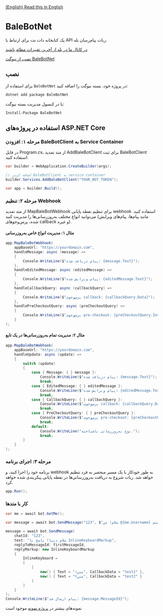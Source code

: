 [(English) Read this in English](README.md)

# BaleBotNet

یک کتابخانه دات نت برای ارتباط با API ربات پیام‌رسان بله.

[در کانال ما در بله از آخرین تغییرات مطلع باشید](https://ble.ir/BaleBotNet)

[نصب از نیوگت BaleBotNet](https://www.nuget.org/packages/BaleBotNet)

## نصب

برای استفاده از `BaleBotNet` در پروژه خود، بسته نیوگت را اضافه کنید:

```bash
dotnet add package BaleBotNet
```

یا در کنسول مدیریت بسته نیوگت:

```bash
Install-Package BaleBotNet
```

## استفاده در پروژه‌های ASP.NET Core

### مرحله ۱: افزودن BaleBotClient به Service Container

در فایل Program.cs، از متد تمدید AddBaleBotClient برای ثبت BaleBotClient استفاده کنید:

```csharp
var builder = WebApplication.CreateBuilder(args);

// اضافه کردن BaleBotClient به service container
builder.Services.AddBaleBotClient("YOUR_BOT_TOKEN");

var app = builder.Build();
```

### مرحله ۲: تنظیم Webhook

از متد تمدید MapBaleBotWebhook برای تنظیم نقطه پایانی webhook استفاده کنید. می‌توانید انواع مختلف به‌روزرسانی‌ها را مدیریت کنید (مانند پیام‌ها، پیام‌های ویرایش شده، پرس‌وجوهای callback و غیره).

#### مثال ۱: مدیریت انواع خاص به‌روزرسانی

```csharp
app.MapBaleBotWebhook(
    appBaseUrl: "https://yourdomain.com",
    handleMessage: async (message) =>
    {
        Console.WriteLine($"پیام دریافت شده: {message.Text}");
    },
    handleEditedMessage: async (editedMessage) =>
    {
        Console.WriteLine($"پیام ویرایش شده: {editedMessage.Text}");
    },
    handleCallbackQuery: async (callbackQuery) =>
    {
        Console.WriteLine($"پرس‌وجوی callback: {callbackQuery.Data}");
    },
    handlePreCheckoutQuery: async (preCheckoutQuery) =>
    {
        Console.WriteLine($"پرس‌وجوی pre-checkout: {preCheckoutQuery.InvoicePayload}");
    }
);
```

#### مثال ۲: مدیریت تمام به‌روزرسانی‌ها در یک تابع

```csharp
app.MapBaleBotWebhook(
    appBaseUrl: "https://yourdomain.com",
    handleUpdate: async (update) =>
    {
        switch (update)
        {
            case { Message: { } message }:
                Console.WriteLine($"پیام دریافت شده: {message.Text}");
                break;
            case { EditedMessage: { } editedMessage }:
                Console.WriteLine($"پیام ویرایش شده: {editedMessage.Text}");
                break;
            case { CallbackQuery: { } callbackQuery }:
                Console.WriteLine($"پرس‌وجوی callback: {callbackQuery.Data}");
                break;
            case { PreCheckoutQuery: { } preCheckoutQuery }:
                Console.WriteLine($"پرس‌وجوی pre-checkout: {preCheckoutQuery.InvoicePayload}");
                break;
            default:
                Console.WriteLine("نوع به‌روزرسانی ناشناخته.");
                break;
        }
    }
);
```

### مرحله ۳: اجرای برنامه

برنامه خود را اجرا کنید، و webhook به طور خودکار با یک مسیر منحصر به فرد تنظیم خواهد شد. ربات شروع به دریافت به‌روزرسانی‌ها در نقطه پایانی پیکربندی شده خواهد کرد.

```csharp
app.Run();
```

### کار با متدها

```csharp
var me = await bot.GetMe();

var message = await bot.SendMessage("123", $"سلام! من @{me.Username} هستم!");

message = await bot.SendMessage(
    chatId: "123",
    text: "سلام دنیا! پاسخ با InlineKeyboardMarkup",
    replyToMessageId: firstMessageId,
    replyMarkup: new InlineKeyboardMarkup
    {
        InlineKeyboard =
        [
            [
                new() { Text = "متن۱", CallbackData = "test1" },
                new() { Text = "متن۲", CallbackData = "test2" }
            ]
        ]
    }
);
Console.WriteLine($"پیام ارسال شد: {message.MessageId}");
```

نمونه‌های بیشتر در [پروژه نمونه](https://github.com/RavaqeMehr/BaleBotNet/blob/main/Sample/Program.cs) موجود است
